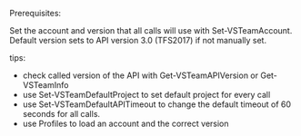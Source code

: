 Prerequisites:

Set the account and version that all calls will use with Set-VSTeamAccount.
Default version sets to API version 3.0 (TFS2017) if not manually set.

tips:

* check called version of the API with Get-VSTeamAPIVersion or Get-VSTeamInfo
* use Set-VSTeamDefaultProject to set default project for every call
* use Set-VSTeamDefaultAPITimeout to change the default timeout of 60 seconds for all calls.
* use Profiles to load an account and the correct version
